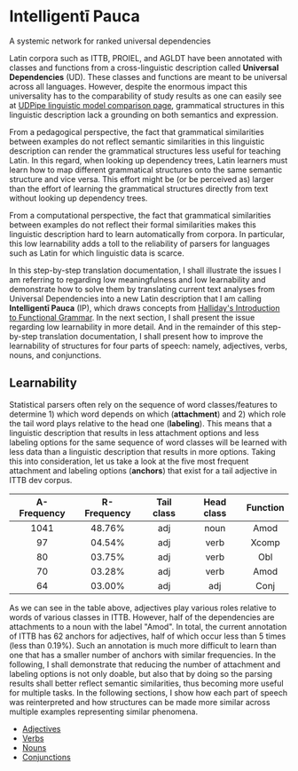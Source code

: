 # Intelligentī Pauca
A systemic network for ranked universal dependencies

Latin corpora such as ITTB, PROIEL, and AGLDT have been annotated with classes and functions from a cross-linguistic description called **Universal Dependencies** (UD). These classes and functions are meant to be universal across all languages. However, despite the enormous impact this universality has to the comparability of study results as one can easily see at [UDPipe linguistic model comparison page](http://ufal.mff.cuni.cz/udpipe/models), grammatical structures in this linguistic description lack a grounding on both semantics and expression.

From a pedagogical perspective, the fact that grammatical similarities between examples do not reflect semantic similarities in this linguistic description can render the grammatical structures less useful for teaching Latin. In this regard, when looking up dependency trees, Latin learners must learn how to map different grammatical structures onto the same semantic structure and vice versa. This effort might be (or be perceived as) larger than the effort of learning the grammatical structures directly from text without looking up dependency trees.

From a computational perspective, the fact that grammatical similarities between examples do not reflect their formal similarities makes this linguistic description hard to learn automatically from corpora. In particular, this low learnability adds a toll to the reliability of parsers for languages such as Latin for which linguistic data is scarce.

In this step-by-step translation documentation, I shall illustrate the issues I am referring to regarding low meaningfulness and low learnability and demonstrate how to solve them by translating current text analyses from Universal Dependencies into a new Latin description that I am calling **Intelligentī Pauca** (IP), which draws concepts from [Halliday's Introduction to Functional Grammar](https://www.routledge.com/Hallidays-Introduction-to-Functional-Grammar/Halliday-Matthiessen/p/book/9781444146608?gclid=CjwKCAjwgdX4BRB_EiwAg8O8Hc2VVdNbBwBYR_MrLi65QC-PLlDbjjuiPMI4DJ7AxS2HetDRM8iuaBoCS0wQAvD_BwE). In the next section, I shall present the issue regarding low learnability in more detail. And in the remainder of this step-by-step translation documentation, I shall present how to improve the learnability of structures for four parts of speech: namely, adjectives, verbs, nouns, and conjunctions.

## Learnability

Statistical parsers often rely on the sequence of word classes/features to determine 1) which word depends on which (**attachment**) and 2) which role the tail word plays relative to the head one (**labeling**). This means that a linguistic description that results in less attachment options and less labeling options for the same sequence of word classes will be learned with less data than a linguistic description that results in more options. Taking this into consideration, let us take a look at the five most frequent attachment and labeling options (**anchors**) that exist for a tail adjective in ITTB dev corpus.

A-Frequency |R-Frequency |Tail class  |Head class  |Function   
:----------:|:----------:|:----------:|:----------:|:----------:
1041        |48.76%      |adj         |noun        |Amod
97          |04.54%      |adj         |verb        |Xcomp
80          |03.75%      |adj         |verb        |Obl
70          |03.28%      |adj         |verb        |Amod
64          |03.00%      |adj         |adj         |Conj

As we can see in the table above, adjectives play various roles relative to words of various classes in ITTB. However, half of the dependencies are attachments to a noun with the label "Amod". In total, the current annotation of ITTB has 62 anchors for adjectives, half of which occur less than 5 times (less than 0.19%). Such an annotation is much more difficult to learn than one that has a smaller number of anchors with similar frequencies. In the following, I shall demonstrate that reducing the number of attachment and labeling options is not only doable, but also that by doing so the parsing results shall better reflect semantic similarities, thus becoming more useful for multiple tasks. In the following sections, I show how each part of speech was reinterpreted and how structures can be made more similar across multiple examples representing similar phenomena.

* [Adjectives](IP-adjectives.md)
* [Verbs](IP-verbs.md)
* [Nouns](IP-nouns.md)
* [Conjunctions](IP-conjunctions.md)



